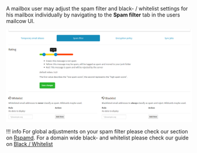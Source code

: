 A mailbox user may adjust the spam filter and black- / whitelist settings for his mailbox individually by navigating to the **Spam filter** tab in the users mailcow UI.

![Where to adjust the users spam, black- and whitelist settings](images/mailcow-spamfilter.png)

!!! info
    For global adjustments on your spam filter please check our section on [Rspamd](u_e-rspamd.md).
    For a domain wide black- and whitelist please check our guide on [Black / Whitelist](u_e-mailcow_ui-bl_wl.md)
